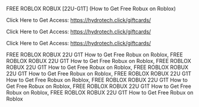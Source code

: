 FREE ROBLOX ROBUX [22U-G1T] (How to Get Free Robux on Roblox)

Click Here to Get Access: https://hydrotech.click/giftcards/

Click Here to Get Access: https://hydrotech.click/giftcards/

Click Here to Get Access: https://hydrotech.click/giftcards/

FREE ROBLOX ROBUX 22U G1T How to Get Free Robux on Roblox, FREE ROBLOX ROBUX 22U G1T How to Get Free Robux on Roblox, FREE ROBLOX ROBUX 22U G1T How to Get Free Robux on Roblox, FREE ROBLOX ROBUX 22U G1T How to Get Free Robux on Roblox, FREE ROBLOX ROBUX 22U G1T How to Get Free Robux on Roblox, FREE ROBLOX ROBUX 22U G1T How to Get Free Robux on Roblox, FREE ROBLOX ROBUX 22U G1T How to Get Free Robux on Roblox, FREE ROBLOX ROBUX 22U G1T How to Get Free Robux on Roblox

